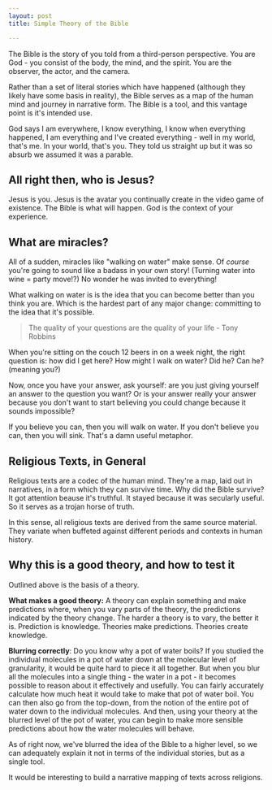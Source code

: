 ```yaml
---
layout: post
title: Simple Theory of the Bible

---
```

The Bible is the story of you told from a third-person perspective. You are God - you consist of the body, the mind, and the spirit. You are the observer, the actor, and the camera.

Rather than a set of literal stories which have happened (although they likely have some basis in reality), the Bible serves as a map of the human mind and journey in narrative form. The Bible is a tool, and this vantage point is it's intended use.

God says I am everywhere, I know everything, I know when everything happened, I am everything and I've created everything - well in my world, that's me. In your world, that's you. They told us straight up but it was so absurb we assumed it was a parable.

## All right then, who is Jesus?

Jesus is you. Jesus is the avatar you continually create in the video game of existence. The Bible is what will happen. God is the context of your experience.

## What are miracles?

All of a sudden, miracles like "walking on water" make sense. Of _course_ you're going to sound like a badass in your own story! (Turning water into wine = party move!?) No wonder he was invited to everything!

What walking on water is is the idea that you can become better than you think you are. Which is the hardest part of any major change: committing to the idea that it's possible.

> The quality of your questions are the quality of your life - Tony Robbins

When you're sitting on the couch 12 beers in on a week night, the right question is: how did I get here? How might I walk on water? Did he? Can he? (meaning you?)

Now, once you have your answer, ask yourself: are you just giving yourself an answer to the question you want? Or is your answer really your answer because you don't want to start believing you could change because it sounds impossible?

If you believe you can, then you will walk on water. If you don't believe you can, then you will sink. That's a damn useful metaphor.

## Religious Texts, in General

Religious texts are a codec of the human mind. They're a map, laid out in narratives, in a form which they can survive time. Why did the Bible survive? It got attention beause it's truthful. It stayed because it was secularly useful. So it serves as a trojan horse of truth.

In this sense, all religious texts are derived from the same source material. They variate when buffeted against different periods and contexts in human history.

## Why this is a good theory, and how to test it

Outlined above is the basis of a theory.

**What makes a good theory:** A theory can explain something and make predictions where, when you vary parts of the theory, the predictions indicated by the theory change. The harder a theory is to vary, the better it is. Prediction is knowledge. Theories make predictions. Theories create knowledge.

**Blurring correctly**: Do you know why a pot of water boils? If you studied the individual molecules in a pot of water down at the molecular level of granularity, it would be quite hard to piece it all together. But when you blur all the molecules into a single thing - the water in a pot - it becomes possible to reason about it effectively and usefully. You can fairly accurately calculate how much heat it would take to make that pot of water boil. You can then also go from the top-down, from the notion of the entire pot of water down to the individual molecules. And then, using your theory at the blurred level of the pot of water, you can begin to make more sensible predictions about how the water molecules will behave.

As of right now, we've blurred the idea of the Bible to a higher level, so we can adequately explain it not in terms of the individual stories, but as a single tool.

It would be interesting to build a narrative mapping of texts across religions.
